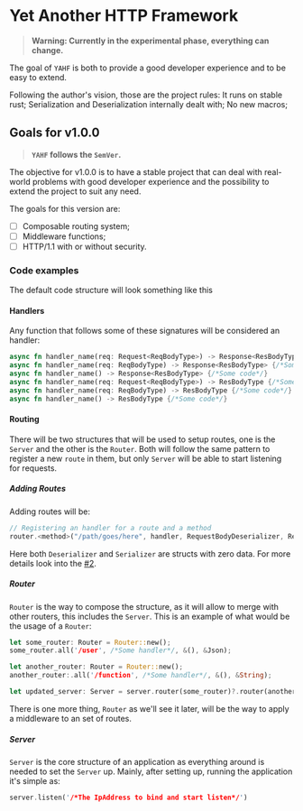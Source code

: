 # Yet Another HTTP Framework

> **Warning: Currently in the experimental phase, everything can change.**

The goal of `YAHF` is both to provide a good developer experience and to be easy to extend. 

Following the author's vision, those are the project rules:
It runs on stable rust;
Serialization and Deserialization internally dealt with;
No new macros;

## Goals for v1.0.0

> **`YAHF` follows the `SemVer`.**

The objective for v1.0.0 is to have a stable project that can deal with real-world problems with good developer experience and the possibility to extend the project to suit any need.

The goals for this version are:

- [ ] Composable routing system;
- [ ] Middleware functions;
- [ ] HTTP/1.1 with or without security.

### Code examples

The default code structure will look something like this

#### Handlers

Any function that follows some of these signatures will be considered an handler:

```rust
async fn handler_name(req: Request<ReqBodyType>) -> Response<ResBodyType> {/*Some code*/}
async fn handler_name(req: ReqBodyType) -> Response<ResBodyType> {/*Some code*/}
async fn handler_name() -> Response<ResBodyType> {/*Some code*/}
async fn handler_name(req: Request<ReqBodyType>) -> ResBodyType {/*Some code*/}
async fn handler_name(req: ReqBodyType) -> ResBodyType {/*Some code*/}
async fn handler_name() -> ResBodyType {/*Some code*/}
```

#### Routing

There will be two structures that will be used to setup routes, one is the `Server` and the other is the `Router`.
Both will follow the same pattern to register a new `route` in them, but only `Server` will be able to start listening for requests.

##### Adding Routes

Adding routes will be:

```rust
// Registering an handler for a route and a method
router.<method>("/path/goes/here", handler, RequestBodyDeserializer, ResponseBodySerializer);
```

Here both `Deserializer` and `Serializer` are structs with zero data. For more details look into the [#2]( https://github.com/lucasduartesobreira/yahf/pull/2 ).


##### Router

`Router` is the way to compose the structure, as it will allow to merge with other routers, this includes the `Server`. This is an example of what would be the usage of a `Router`:

```rust
let some_router: Router = Router::new();
some_router.all('/user', /*Some handler*/, &(), &Json);

let another_router: Router = Router::new();
another_router:.all('/function', /*Some handler*/, &(), &String);

let updated_server: Server = server.router(some_router)?.router(another_router)?;
```

There is one more thing, `Router` as we'll see it later, will be the way to apply a middleware to an set of routes.


##### Server

`Server` is the core structure of an application as everything around is needed to set the `Server` up. Mainly, after setting up, running the application it's simple as:

```rust
server.listen('/*The IpAddress to bind and start listen*/')
```
